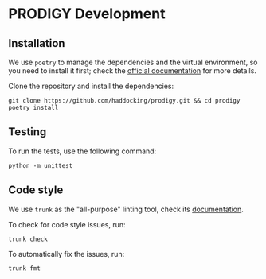 # PRODIGY Development

## Installation

We use `poetry` to manage the dependencies and the virtual environment, so you need to install it first; check the [official documentation](https://python-poetry.org/docs/#installation) for more details.

Clone the repository and install the dependencies:

```text
git clone https://github.com/haddocking/prodigy.git && cd prodigy
poetry install
```

## Testing

To run the tests, use the following command:

```text
python -m unittest
```

## Code style

We use `trunk` as the "all-purpose" linting tool, check its [documentation](https://docs.trunk.io/docs/install).

To check for code style issues, run:

```text
trunk check
```

To automatically fix the issues, run:

```text
trunk fmt
```
